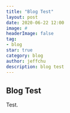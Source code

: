 ```yaml
---
title: "Blog Test"
layout: post
date: 2020-06-22 12:00
image: #
headerImage: false
tag:
- blog
star: true
category: blog
author: jeffchu
description: blog test
---
```

## Blog Test

Test.



